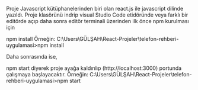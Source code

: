 Proje Javascript kütüphanelerinden biri olan react.js ile javascript dilinde yazıldı. 
Proje klasörünü indrip visual Studio Code etidöründe veya farklı bir editörde açıp daha sonra editör terminali üzerinden ilk önce npm  kurulması için

npm install
Örneğin: C:\Users\GÜLŞAH\React-Projeler\telefon-rehberi-uygulamasi>npm install

Daha sonrasında ise,

npm start diyerek proje ayağa kaldırılıp (http://localhost:3000) portunda çalışmaya başlayacaktır.
Örneğin: C:\Users\GÜLŞAH\React-Projeler\telefon-rehberi-uygulamasi>npm start

